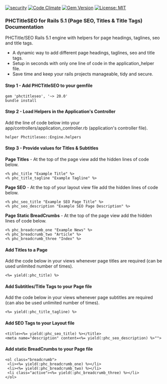 [![security](https://hakiri.io/github/PHCNetworks/phc-titleseo/master.svg)](https://hakiri.io/github/PHCNetworks/phc-titleseo/master)
[![Code Climate](https://codeclimate.com/github/PHCNetworks/phc-titleseo/badges/gpa.svg)](https://codeclimate.com/github/PHCNetworks/phc-titleseo)
[![Gem Version](https://badge.fury.io/rb/phctitleseo.svg)](https://badge.fury.io/rb/phctitleseo)
[![License: MIT](https://img.shields.io/badge/License-MIT-blue.svg)](https://github.com/PHCNetworks/phc-notifi/blob/master/MIT-LICENSE)

### PHCTitleSEO for Rails 5.1 (Page SEO, Titles & Title Tags) Documentation

PHCTitle/SEO Rails 5.1 engine with helpers for page headings, taglines, seo and title tags.

* A dynamic way to add different page headings, taglines, seo and title tags.
* Setup in seconds with only one line of code in the application_helper file.
* Save time and keep your rails projects manageable, tidy and secure.

#### Step 1 - Add PHCTitleSEO to your gemfile  

	gem 'phctitleseo', '~> 20.0'
	bundle install

#### Step 2 - Load Helpers in the Application's Controller
Add the line of code below into your app/controllers/application_controller.rb (application's controller file).  

	helper Phctitleseo::Engine.helpers

#### Step 3 - Provide values for Titles & Subtitles
**Page Titles** - At the top of the page view add the hidden lines of code below.

	<% phc_title "Example Title" %>
	<% phc_title_tagline "Example Tagline" %>

**Page SEO** - At the top of your layout view file add the hidden lines of code below.

	<% phc_seo_title "Example SEO Page Title" %>
	<% phc_seo_description "Example SEO Page Description" %>

**Page Static BreadCrumbs** - At the top of the page view add the hidden lines of code below.

	<% phc_breadcrumb_one "Example News" %>
	<% phc_breadcrumb_two "Article" %>
	<% phc_breadcrumb_three "Index" %>

#### Add Titles to a Page  
Add the code below in your views whenever page titles are required (can be used unlimited number of times).  

	<%= yield(:phc_title) %>

#### Add Subtitles/Title Tags to your Page file
Add the code below in your views whenever page subtitles are required (can also be used unlimited number of times).  

	<%= yield(:phc_title_tagline) %>

#### Add SEO Tags to your Layout file

	<title><%= yield(:phc_seo_title) %></title>
	<meta name="description" content=<%= yield(:phc_seo_description) %>"">

#### Add static BreadCrumbs to your Page file

	<ol class="breadcrumb">
	 <li><%= yield(:phc_breadcrumb_one) %></li>
	 <li><%= yield(:phc_breadcrumb_two) %></li>
	 <li class="active"><%= yield(:phc_breadcrumb_three) %></li>
	</ol>
